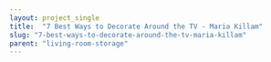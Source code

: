 ```yaml
---
layout: project_single
title:  "7 Best Ways to Decorate Around the TV - Maria Killam"
slug: "7-best-ways-to-decorate-around-the-tv-maria-killam"
parent: "living-room-storage"
---
```

 